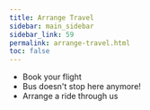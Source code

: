 ```yaml
---
title: Arrange Travel
sidebar: main_sidebar
sidebar_link: 59
permalink: arrange-travel.html
toc: false
---
```


* Book your flight
* Bus doesn't stop here anymore!
* Arrange a ride through us


